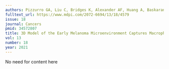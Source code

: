 ```yaml
---
authors: Pizzurro GA, Liu C, Bridges K, Alexander AF, Huang A, Baskaran JP, Ramseier J, Bosenberg MW, Mak M, Miller-Jensen K.
fulltext_url: https://www.mdpi.com/2072-6694/13/18/4579
issue: 18
journal: Cancers
pmid: 34572807
title: 3D Model of the Early Melanoma Microenvironment Captures Macrophage Transition into a Tumor-Promoting Phenotype
vol: 13
number: 18
year: 2021
---
```


No need for content here
